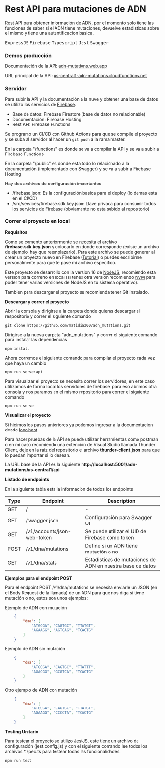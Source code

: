 # Rest API para mutaciones de ADN

Rest API para obtener información de ADN, por el momento solo tiene las funciones de saber si el ADN tiene mutaciones, devuelve estadisticas sobre el mismo y tiene una autentificacion basica.

<kbd>ExpressJS</kbd>  <kbd>Firebase</kbd>  <kbd>Typescript</kbd>  <kbd>Jest</kbd>  <kbd>Swagger</kbd>

### Demos producción

Documentación de la API: [adn-mutations.web.app](https://adn-mutations.web.app/)

URL principal de la API: [us-central1-adn-mutations.cloudfunctions.net](https://us-central1-adn-mutations.cloudfunctions.net/api)

### Servidor

Para subir la API y la documentación a la nuve y obtener una base de datos se utilizo los servicios de [Firebase](https://firebase.google.com/).

- Base de datos: Firebase Firestore (base de datos no relacionable)
- Documentación: Firebase Hosting
- Rest API: Firebase Functions

Se programo un CI/CD con Github Actions para que se compile el proyecto y se suba al servidor al hacer un `git push` a la rama master.

En la carpeta "/functions" es donde se va a compilar la API y se va a subir a Firebase Functions

En la carpeta "/public" es donde esta todo lo relaciónado a la documentación (implementado con Swagger) y se va a subir a Firebase Hosting

Hay dos archivos de configuración importantes
- /firebase.json: Es la configuración basica para el deploy (lo demas esta en el CI/CD)
- /src/services/firebase.sdk.key.json: Llave privada para consumir todos los servicios de Firebase (obviamente no esta subido al repositorio)

### Correr el proyecto en local

**Requisitos**

Como se comento anteriormente se necesita el archivo **firebase.sdk.key.json** y colocarlo en donde corresponde (existe un archivo de ejemplo, hay que reemplazarlo). Para este archivo se puede generar al crear un proyecto nuevo en Firebase ([Tutorial](https://clemfournier.medium.com/how-to-get-my-firebase-service-account-key-file-f0ec97a21620)) o puedes escribirme personalmente para que te pase mi archivo especifico.

Este proyecto se desarrollo con la version 16 de [NodeJS](https://nodejs.org/), recomiendo esta version para correrlo en local (si tenes otra version recomiendo [NVM](https://github.com/nvm-sh/nvm) para poder tener varias versiones de NodeJS en tu sistema operativo).

Tambien para descargar el proyecto se recomienda tener Git instalado.

**Descargar y correr el proyecto**

Abrir la consola y dirigirse a la carpeta donde quieras descargar el respositorio y correr el siguiente comando

`git clone https://github.com/matidiaz00/adn_mutations.git`

Dirigirse a la nueva carpeta "adn_mutations" y correr el siguiente comando para instalar las dependencias

`npm install`

Ahora corremos el siguiente comando para compilar el proyecto cada vez que haya un cambio

`npm run serve:api`

Para visualizar el proyecto se necesita correr los servidores, en este caso utilizamos de forma local los servidores de firebase, para eso abrimos otra consola y nos paramos en el mismo repositorio para correr el siguiente comando

`npm run serve`

**Visualizar el proyecto**

Si hicimos los pasos anteriores ya podemos ingresar a la documentacion desde [localhost](http://localhost:5000/)

Para hacer pruebas de la API se puede utilizar herramientas como postman o en mi caso recomiendo una extención de Visual Studio llamada Thunder Client, deje en la raiz del repositorio el archivo **thunder-client.json** para que lo puedan importar si lo desean.

La URL base de la API es la siguiente **http://localhost:5001/adn-mutations/us-central1/api**

**Listado de endpoints**

En la siguiente tabla esta la información de todos los endpoints

Type | Endpoint | Description
------------- | ------------- | -------------
GET | / | - | Mensaje si funciona la API
GET | /swagger.json | Configuración para Swagger UI
GET | /v1/accounts/json-web-token | Se puede utilizar el UID de Firebase como token
POST | /v1/dna/mutations | Define si un ADN tiene mutación o no
GET | /v1/dna/stats | Estadisticas de mutaciones de ADN en nuestra base de datos

**Ejemplos para el endpoint POST**

Para el endpoint POST /v1/dna/mutations se necesita enviarle un JSON (en el Body Request de la llamada) de un ADN para que nos diga si tiene mutación o no, estos son unos ejemplos:

Ejemplo de ADN con mutación

```json
    {
        "dna": [
            "ATGCGA", "CAGTGC", "TTATGT",
            "AGAAGG", "AGTCAG", "TCACTG"
        ]
    }
```

Ejemplo de ADN sin mutación

```json
    {
        "dna": [
            "ATGCGA", "CAGTGC", "TTATTT",
            "AGACGG", "GCGTCA", "TCACTG"
        ]
    }
```

Otro ejemplo de ADN con mutación

```json
    {
        "dna": [
            "ATGCGA", "CAGTGC", "TTATGT",
            "AGAAGG", "CCCCTA", "TCACTG"
        ]
    }
```

**Testing Unitario**

Para testear el proyecto se utilizo [JestJS](https://jestjs.io/), este tiene un archivo de configuración (jest.config.js) y con el siguiente comando lee todos los archivos *.spec.ts para testear todas las funcionalidades

`npm run test`